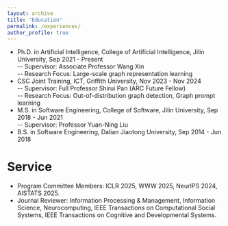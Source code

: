 ```yaml
---
layout: archive
title: "Education"
permalink: /experiences/
author_profile: true
---
```

<ul>
<li>
Ph.D. in Artificial Intelligence, College of Artificial Intelligence, Jilin University, Sep 2021 - Present <br />
-- Supervisor: Associate Professor Wang Xin <br />
-- Research Focus: Large-scale graph representation learning <br />
</li>

<li>
CSC Joint Training, ICT, Griffith University, Nov 2023 - Nov 2024 <br />
-- Supervisor: Full Professor Shirui Pan (ARC Future Fellow) <br />
-- Research Focus: Out-of-distribution graph detection, Graph prompt learning <br />
</li>

<li>
M.S. in Software Engineering, College of Software, Jilin University, Sep 2018 - Jun 2021 <br />
-- Supervisor: Professor Yuan-Ning Liu <br />
</li>

<li>
B.S. in Software Engineering, Dalian Jiaotong University, Sep 2014 - Jun 2018 <br />
</li>

</ul>


Service
=====
<ul>
<li> Program Committee Members: ICLR 2025, WWW 2025, NeurIPS 2024, AISTATS 2025. <br /></li>
  
<li> Journal Reviewer: Information Processing & Management, Information Science, Neurocomputing, IEEE Transactions on Computational Social Systems, IEEE Transactions on Cognitive and Developmental Systems. <br /></li>


</ul>
